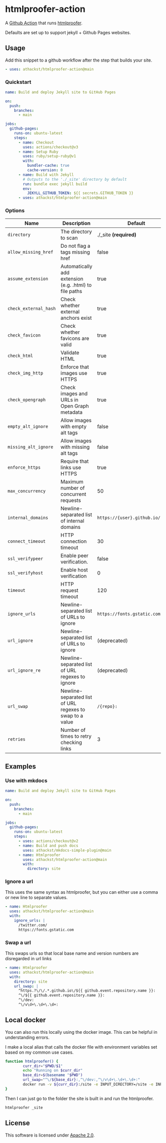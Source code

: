 # htmlproofer-action

A [Github Action](https://github.com/features/actions) that runs [htmlproofer](https://github.com/gjtorikian/html-proofer).

Defaults are set up to support jekyll + Github Pages websites.

## Usage

Add this snippet to a github workflow after the step that builds your site.

```yaml
- uses: athackst/htmlproofer-action@main
```

### Quickstart

```yaml
name: Build and deploy Jekyll site to GitHub Pages

on:
  push:
    branches:
      - main

jobs:
  github-pages:
    runs-on: ubuntu-latest
    steps:
      - name: Checkout
        uses: actions/checkout@v3
      - name: Setup Ruby
        uses: ruby/setup-ruby@v1
        with:
          bundler-cache: true
          cache-version: 0
      - name: Build with Jekyll
        # Outputs to the './_site' directory by default
        run: bundle exec jekyll build
        env:
          JEKYLL_GITHUB_TOKEN: ${{ secrets.GITHUB_TOKEN }}
      - uses: athackst/htmlproofer-action@main
```

### Options

| Name                  | Description                                              | Default                           |
| --------------------- | -------------------------------------------------------- | --------------------------------- |
| `directory`           | The directory to scan                                    | ./\_site **(required)**           |
| `allow_missing_href`  | Do not flag a tags missing href                          | false                             |
| `assume_extension`    | Automatically add extension (e.g. .html) to file paths   | true                              |
| `check_external_hash` | Check whether external anchors exist                     | true                              |
| `check_favicon`       | Check whether favicons are valid                         | true                              |
| `check_html`          | Validate HTML                                            | true                              |
| `check_img_http`      | Enforce that images use HTTPS                            | true                              |
| `check_opengraph`     | Check images and URLs in Open Graph metadata             | true                              |
| `empty_alt_ignore`    | Allow images with empty alt tags                         | false                             |
| `missing_alt_ignore`  | Allow images with missing alt tags                       | false                             |
| `enforce_https`       | Require that links use HTTPS                             | true                              |
| `max_concurrency`     | Maximum number of concurrent requests                    | 50                                |
| `internal_domains`    | Newline-separated list of internal domains               | `https://{user}.github.io/{repo}` |
| `connect_timeout`     | HTTP connection timeout                                  | 30                                |
| `ssl_verifypeer`      | Enable peer verification.                                | false                             |
| `ssl_verifyhost`      | Enable host verification                                 | 0                                 |
| `timeout`             | HTTP request timeout                                     | 120                               |
| `ignore_urls`         | Newline-separated list of URLs to ignore                 | `https://fonts.gstatic.com`       |
| `url_ignore`          | Newline-separated list of URLs to ignore                 | (deprecated)                      |
| `url_ignore_re`       | Newline-separated list of URL regexes to ignore          | (deprecated)                      |
| `url_swap`            | Newline-separated list of URL regexes to swap to a value | `/{repo}:`                        |
| `retries`             | Number of times to retry checking links                  | 3                                 |

## Examples

### Use with mkdocs

```yaml
name: Build and deploy Jekyll site to GitHub Pages

on:
  push:
    branches:
      - main

jobs:
  github-pages:
    runs-on: ubuntu-latest
    steps:
      - uses: actions/checkout@v2
      - name: Build and push docs
        uses: athackst/mkdocs-simple-plugin@main
      - name: Htmlproofer
        uses: athackst/htmlproofer-action@main
        with:
          directory: site
```

### Ignore a url

This uses the same syntax as htmlproofer, but you can either use a comma or new line to separate values.

```yaml
- name: Htmlproofer
  uses: athackst/htmlproofer-action@main
  with:
    ignore_urls: |
      /twitter.com/
      https://fonts.gstatic.com
```

### Swap a url

This swaps urls so that local base name and version numbers are disregarded in url links

```yaml
- name: Htmlproofer
  uses: athackst/htmlproofer-action@main
  with:
    directory: site
    url_swap: |
      ^https.?\/\/.*.github.io\/${{ github.event.repository.name }}:
      ^\/${{ github.event.repository.name }}:
      ^\/dev:
      ^\/v\d+\.\d+\.\d+:
```

## Local docker

You can also run this locally using the docker image. This can be helpful in understanding errors.

I make a local alias that calls the docker file with environment variables set based on my common use cases.

```sh
function htmlproofer() {
        curr_dir="$PWD/$1"
        echo "Running on $curr_dir"
        base_dir=$(basename "$PWD")
        url_swap="^\/${base_dir}:,^\/dev:,^\/v\d+\.\d+\.\d+:"
        docker run -v ${curr_dir}:/site -e INPUT_DIRECTORY=/site -e INPUT_URL_SWAP=${url_swap} althack/htmlproofer:latest
}
```

Then I can just go to the folder the site is built in and run the htmlproofer.

```bash
htmlproofer _site
```

## License

This software is licensed under [Apache 2.0](https://github.com/athackst/htmlproofer-action/blob/main/LICENSE).
